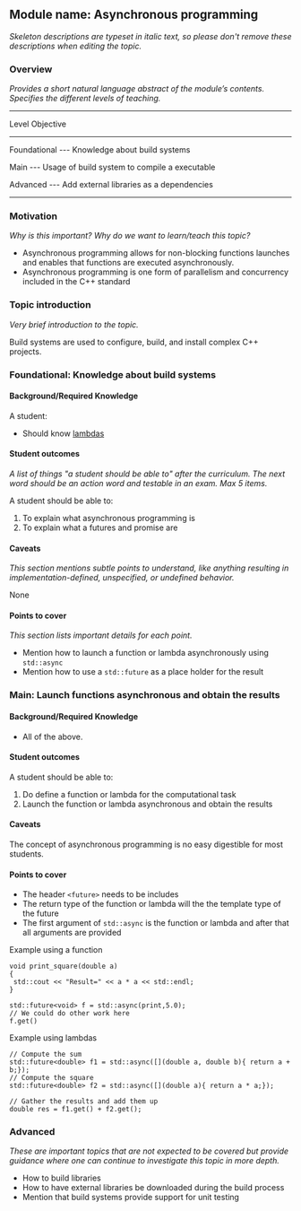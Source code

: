 ## Module name: Asynchronous programming

_Skeleton descriptions are typeset in italic text,_
_so please don't remove these descriptions when editing the topic._

### Overview

_Provides a short natural language abstract of the module’s contents._
_Specifies the different levels of teaching._

------------------------------------------------------------------------
Level             Objective
----------------- ------------------------------------------------------
Foundational      --- Knowledge about build systems

Main              --- Usage of build system to compile a executable

Advanced          --- Add external libraries as a dependencies  

------------------------------------------------------------------------

### Motivation

_Why is this important?_
_Why do we want to learn/teach this topic?_

* Asynchronous programming allows for non-blocking functions launches and enables that functions are executed asynchronously.
* Asynchronous programming is one form of parallelism and concurrency included in the C++ standard

### Topic introduction

_Very brief introduction to the topic._

Build systems are used to configure, build, and install complex C++ projects. 


### Foundational: Knowledge about build systems

#### Background/Required Knowledge

A student: 
* Should know [lambdas](../functions/lambdas.md)

#### Student outcomes

_A list of things "a student should be able to" after the curriculum._
_The next word should be an action word and testable in an exam._
_Max 5 items._

A student should be able to:

1. To explain what asynchronous programming is
2. To explain what a futures and promise are

#### Caveats

_This section mentions subtle points to understand, like anything resulting in
implementation-defined, unspecified, or undefined behavior._

None

#### Points to cover

_This section lists important details for each point._

* Mention how to launch a function or lambda asynchronously using `std::async`  
* Mention how to use a `std::future` as a place holder for the result

### Main: Launch functions asynchronous and obtain the results

#### Background/Required Knowledge

* All of the above.

#### Student outcomes

A student should be able to:

1. Do define a function or lambda for the computational task
2. Launch the function or lambda asynchronous and obtain the results

#### Caveats

The concept of asynchronous programming is no easy digestible for most students.


#### Points to cover

* The header `<future>` needs to be includes
* The return type of the function or lambda will the the template type of the future
* The first argument of `std::async` is the function or lambda and after that all arguments are provided

Example using a function
```
void print_square(double a)
{
 std::cout << "Result=" << a * a << std::endl;
}

std::future<void> f = std::async(print,5.0);
// We could do other work here
f.get()
```

Example using lambdas
```
// Compute the sum
std::future<double> f1 = std::async([](double a, double b){ return a + b;});
// Compute the square
std::future<double> f2 = std::async([](double a){ return a * a;});

// Gather the results and add them up
double res = f1.get() + f2.get();
```

### Advanced

_These are important topics that are not expected to be covered but provide
guidance where one can continue to investigate this topic in more depth._

* How to build libraries 
* How to have external libraries be downloaded during the build process
* Mention that build systems provide support for unit testing

